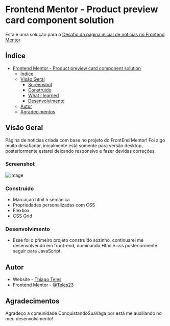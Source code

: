 # Frontend Mentor - Product preview card component solution
  Esta é uma solução para o [Desafio da página inicial de notícias no Frontend Mentor](https://www.frontendmentor.io/challenges/product-preview-card-component-GO7UmttRfa)
## Índice

- [Frontend Mentor - Product preview card component solution](#frontend-mentor---product-preview-card-component-solution)
  - [Índice](#índice)
  - [Visão Geral](#visão-geral)
    - [Screenshot](#screenshot)
    - [Construido](#construido)
    - [What I learned](#what-i-learned)
    - [Desenvolvimento](#desenvolvimento)
  - [Autor](#autor)
  - [Agradecimentos](#agradecimentos)

## Visão Geral

Página de noticias criada  com base no projeto do FrontEnd Mentor! Foi algo muito desafiador, inicalmente está somente para versão desktop, posteriormente estarei deixando responsivo e fazer devidas correções.

### Screenshot
![image](https://user-images.githubusercontent.com/92751944/204112070-c4d4a7c1-684f-4492-a8ed-d1685803f3b5.png)


### Construido

- Marcação html 5 semânica
- Propriedades personalizadas com CSS
- Flexbox
- CSS Grid

###  Desenvolvimento

- Esse foi o primeiro projeto construído sozinho, continuarei me desenvolvendo em front-end, dominando Html e css posteriormente seguir para JavaScript.

## Autor

- Website - [Thiago Teles](https://teles23.github.io/FrontendMentor/)
- Frontend Mentor - [@Teles23](https://www.frontendmentor.io/profile/Teles23)

## Agradecimentos

Agradeço a comunidade ConquistandoSuaVaga por está me auxiliando no meu desenvolvimento!

